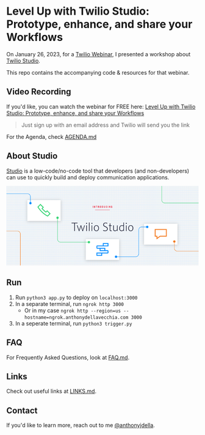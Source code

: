 # Level Up with Twilio Studio: Prototype, enhance, and share your Workflows
On January 26, 2023, for a [Twilio Webinar](https://interactive.twilio.com/level-up-with-studio-prototype-enhance-and-share-your-workflows-webinar), I presented a workshop about [Twilio Studio](https://www.twilio.com/en-us/serverless/studio).

This repo contains the accompanying code & resources for that webinar.


## Video Recording
If you'd like, you can watch the webinar for FREE here: [Level Up with Twilio Studio: Prototype, enhance, and share your Workflows](https://interactive.twilio.com/level-up-with-studio-prototype-enhance-and-share-your-workflows-webinar)
> Just sign up with an email address and Twilio will send you the link

For the Agenda, check [AGENDA.md](/AGENDA.md)


## About Studio
[Studio](https://www.twilio.com/docs/studio) is a low-code/no-code tool that developers (and non-developers) can use to quickly build and deploy communication applications.


[![Intro to Studio](/assets/twilio_studio.png)](https://youtu.be/14FXnUgrZ6w)


## Run

1. Run `python3 app.py` to deploy on `localhost:3000`
2. In a separate terminal, run `ngrok http 3000` 
    - Or in my case `ngrok http --region=us --hostname=ngrok.anthonydellavecchia.com 3000`
3. In a seperate terminal, run `python3 trigger.py`


## FAQ
For Frequently Asked Questions, look at [FAQ.md](/FAQ.md).


## Links
Check out useful links at [LINKS.md](/LINKS.md).


## Contact
If you'd like to learn more, reach out to me [@anthonyjdella](https://twitter.com/anthonyjdella).
